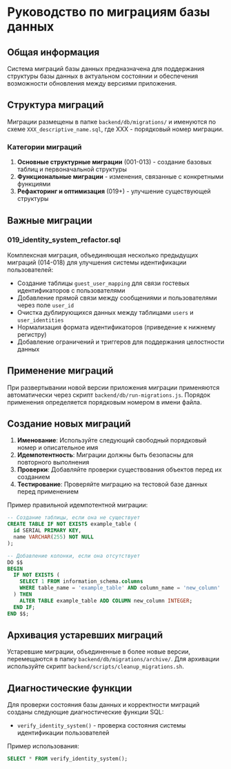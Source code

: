# Руководство по миграциям базы данных

## Общая информация

Система миграций базы данных предназначена для поддержания структуры базы данных в актуальном состоянии и обеспечения возможности обновления между версиями приложения.

## Структура миграций

Миграции размещены в папке `backend/db/migrations/` и именуются по схеме `XXX_descriptive_name.sql`, где XXX - порядковый номер миграции.

### Категории миграций

1. **Основные структурные миграции** (001-013) - создание базовых таблиц и первоначальной структуры
2. **Функциональные миграции** - изменения, связанные с конкретными функциями
3. **Рефакторинг и оптимизация** (019+) - улучшение существующей структуры

## Важные миграции

### 019_identity_system_refactor.sql

Комплексная миграция, объединяющая несколько предыдущих миграций (014-018) для улучшения системы идентификации пользователей:

- Создание таблицы `guest_user_mapping` для связи гостевых идентификаторов с пользователями
- Добавление прямой связи между сообщениями и пользователями через поле `user_id`
- Очистка дублирующихся данных между таблицами `users` и `user_identities`
- Нормализация формата идентификаторов (приведение к нижнему регистру)
- Добавление ограничений и триггеров для поддержания целостности данных

## Применение миграций

При развертывании новой версии приложения миграции применяются автоматически через скрипт `backend/db/run-migrations.js`. Порядок применения определяется порядковым номером в имени файла.

## Создание новых миграций

1. **Именование**: Используйте следующий свободный порядковый номер и описательное имя
2. **Идемпотентность**: Миграции должны быть безопасны для повторного выполнения
3. **Проверки**: Добавляйте проверки существования объектов перед их созданием
4. **Тестирование**: Проверяйте миграцию на тестовой базе данных перед применением

Пример правильной идемпотентной миграции:

```sql
-- Создание таблицы, если она не существует
CREATE TABLE IF NOT EXISTS example_table (
  id SERIAL PRIMARY KEY,
  name VARCHAR(255) NOT NULL
);

-- Добавление колонки, если она отсутствует
DO $$ 
BEGIN 
  IF NOT EXISTS (
    SELECT 1 FROM information_schema.columns 
    WHERE table_name = 'example_table' AND column_name = 'new_column'
  ) THEN
    ALTER TABLE example_table ADD COLUMN new_column INTEGER;
  END IF;
END $$;
```

## Архивация устаревших миграций

Устаревшие миграции, объединенные в более новые версии, перемещаются в папку `backend/db/migrations/archive/`. Для архивации используйте скрипт `backend/scripts/cleanup_migrations.sh`.

## Диагностические функции

Для проверки состояния базы данных и корректности миграций созданы следующие диагностические функции SQL:

- `verify_identity_system()` - проверка состояния системы идентификации пользователей

Пример использования:
```sql
SELECT * FROM verify_identity_system();
``` 